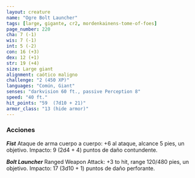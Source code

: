 ```yaml
---
layout: creature
name: "Ogre Bolt Launcher"
tags: [large, gigante, cr2, mordenkainens-tome-of-foes]
page_number: 220
cha: 7 (-1)
wis: 7 (-1)
int: 5 (-2)
con: 16 (+3)
dex: 12 (+1)
str: 19 (+4)
size: Large giant
alignment: caótico maligno
challenge: "2 (450 XP)"
languages: "Común, Giant"
senses: "darkvision 60 ft., passive Perception 8"
speed: "40 ft."
hit_points: "59  (7d10 + 21)"
armor_class: "13 (hide armor)"
---
```


### Acciones

***Fist*** Ataque de arma cuerpo a cuerpo: +6 al ataque, alcance 5 pies, un objetivo. Impacto: 9 (2d4 + 4) puntos de daño contundente.

***Bolt Launcher*** Ranged Weapon Attack: +3 to hit, range 120/480 pies, un objetivo. Impacto: 17 (3d10 + 1) puntos de daño perforante.